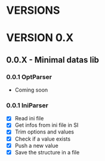 VERSIONS
====

# VERSION 0.X

## 0.0.X - Minimal datas lib
### 0.0.1 OptParser
- Coming soon
### 0.0.1 IniParser

- [x] Read ini file
- [x] Get infos from ini file in SI
- [x] Trim options and values
- [x] Check if a value exists
- [x] Push a new value
- [x] Save the structure in a file
